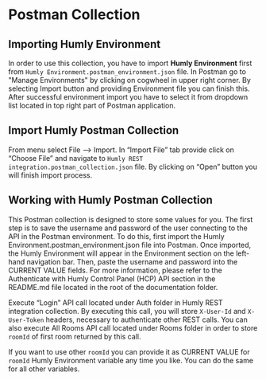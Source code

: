 # Postman Collection

## Importing Humly Environment

In order to use this collection, you have to import <b>Humly Environment</b> first from `Humly Environment.postman_environment.json` file. In Postman go to "Manage Environments" by clicking on cogwheel in upper right corner. By selecting Import button and providing Environment file you can finish this. After successful environment import you have to select it from dropdown list located in top right part of Postman application.

## Import Humly Postman Collection

From menu select File --> Import. In “Import File” tab provide click on “Choose File” and navigate to `Humly REST integration.postman_collection.json` file. By clicking on “Open” button you will finish import process.

## Working with Humly Postman Collection

This Postman collection is designed to store some values for you. The first step is to save the username and password of the user connecting to the API in the Postman environment. To do this, first import the Humly Environment.postman_environment.json file into Postman. Once imported, the Humly Environment will appear in the Environment section on the left-hand navigation bar. Then, paste the username and password into the CURRENT VALUE fields. For more information, please refer to the Authenticate with Humly Control Panel (HCP) API section in the README.md file located in the root of the documentation folder.

Execute “Login” API call located under Auth folder in Humly REST integration collection. By executing this call, you will store `X-User-Id` and `X-User-Token` headers, necessary to authenticate other REST calls. You can also execute All Rooms API call located under Rooms folder in order to store `roomId` of first room returned by this call.

If you want to use other `roomId` you can provide it as CURRENT VALUE for `roomId` Humly Environment variable any time you like. You can do the same for all other variables.
